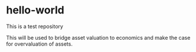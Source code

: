 # hello-world
This is a test repository

This will be used to bridge asset valuation to economics and make the case for overvaluation of assets.
